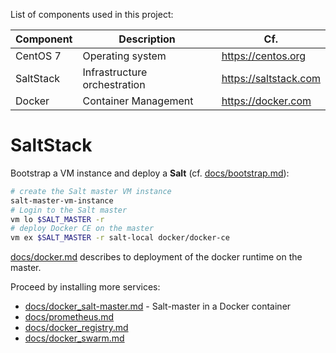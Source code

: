 List of components used in this project:

Component  | Description                   | Cf.
-----------|-------------------------------|-----------------------
CentOS 7   | Operating system              | <https://centos.org>
SaltStack  | Infrastructure orchestration  | <https://saltstack.com>
Docker     | Container Management          | <https://docker.com>

# SaltStack

Bootstrap a VM instance and deploy a **Salt** (cf. [docs/bootstrap.md](docs/bootstrap.md)):

```bash
# create the Salt master VM instance
salt-master-vm-instance
# Login to the Salt master
vm lo $SALT_MASTER -r
# deploy Docker CE on the master
vm ex $SALT_MASTER -r salt-local docker/docker-ce
```

[docs/docker.md](docs/docker.md) describes to deployment of the docker runtime on the master.

Proceed by installing more services:

* [docs/docker_salt-master.md](docs/docker_salt-master.md) - Salt-master in a Docker container
* [docs/prometheus.md](docs/prometheus.md)
* [docs/docker_registry.md](docs/docker_registry.md)
* [docs/docker_swarm.md](docs/docker_swarm.md)
